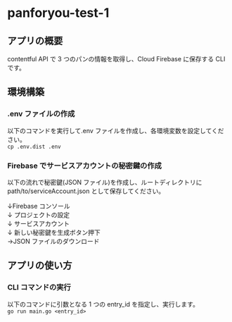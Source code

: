 # panforyou-test-1

## アプリの概要

contentful API で 3 つのパンの情報を取得し、Cloud Firebase に保存する CLI です。

## 環境構築

### .env ファイルの作成

以下のコマンドを実行して.env ファイルを作成し、各環境変数を設定してください。  
`cp .env.dist .env`

### Firebase でサービスアカウントの秘密鍵の作成

以下の流れで秘密鍵(JSON ファイル)を作成し、ルートディレクトリに path/to/serviceAccount.json として保存してください。

↓Firebase コンソール  
↓ プロジェクトの設定  
↓ サービスアカウント  
↓ 新しい秘密鍵を生成ボタン押下  
→JSON ファイルのダウンロード

## アプリの使い方

### CLI コマンドの実行

以下のコマンドに引数となる 1 つの entry_id を指定し、実行します。  
`go run main.go <entry_id>`
